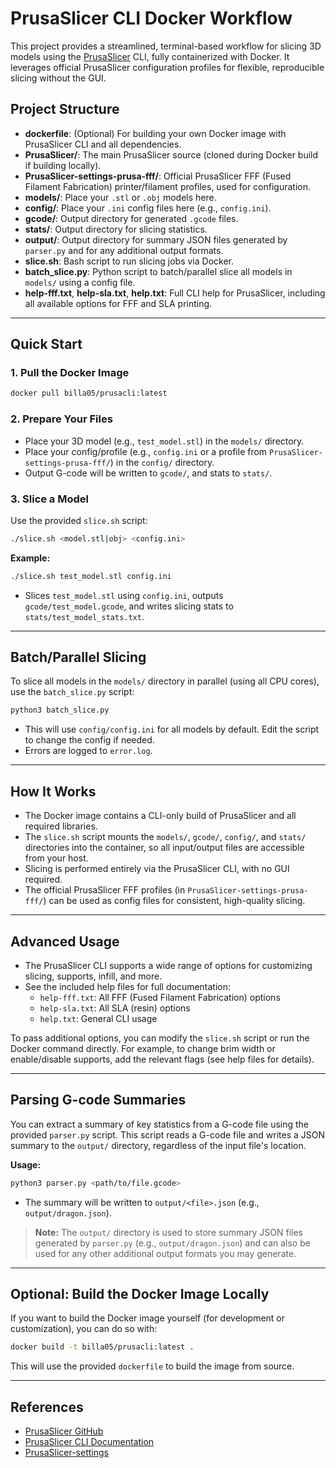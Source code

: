 # PrusaSlicer CLI Docker Workflow

This project provides a streamlined, terminal-based workflow for slicing 3D models using the [PrusaSlicer](https://github.com/prusa3d/PrusaSlicer) CLI, fully containerized with Docker. It leverages official PrusaSlicer configuration profiles for flexible, reproducible slicing without the GUI.

## Project Structure

- **dockerfile**: (Optional) For building your own Docker image with PrusaSlicer CLI and all dependencies.
- **PrusaSlicer/**: The main PrusaSlicer source (cloned during Docker build if building locally).
- **PrusaSlicer-settings-prusa-fff/**: Official PrusaSlicer FFF (Fused Filament Fabrication) printer/filament profiles, used for configuration.
- **models/**: Place your `.stl` or `.obj` models here.
- **config/**: Place your `.ini` config files here (e.g., `config.ini`).
- **gcode/**: Output directory for generated `.gcode` files.
- **stats/**: Output directory for slicing statistics.
- **output/**: Output directory for summary JSON files generated by `parser.py` and for any additional output formats.
- **slice.sh**: Bash script to run slicing jobs via Docker.
- **batch_slice.py**: Python script to batch/parallel slice all models in `models/` using a config file.
- **help-fff.txt**, **help-sla.txt**, **help.txt**: Full CLI help for PrusaSlicer, including all available options for FFF and SLA printing.

---

## Quick Start

### 1. Pull the Docker Image

```sh
docker pull billa05/prusacli:latest
```

### 2. Prepare Your Files
- Place your 3D model (e.g., `test_model.stl`) in the `models/` directory.
- Place your config/profile (e.g., `config.ini` or a profile from `PrusaSlicer-settings-prusa-fff/`) in the `config/` directory.
- Output G-code will be written to `gcode/`, and stats to `stats/`.

### 3. Slice a Model

Use the provided `slice.sh` script:

```sh
./slice.sh <model.stl|obj> <config.ini>
```

**Example:**
```sh
./slice.sh test_model.stl config.ini
```
- Slices `test_model.stl` using `config.ini`, outputs `gcode/test_model.gcode`, and writes slicing stats to `stats/test_model_stats.txt`.

---

## Batch/Parallel Slicing

To slice all models in the `models/` directory in parallel (using all CPU cores), use the `batch_slice.py` script:

```sh
python3 batch_slice.py
```
- This will use `config/config.ini` for all models by default. Edit the script to change the config if needed.
- Errors are logged to `error.log`.

---

## How It Works

- The Docker image contains a CLI-only build of PrusaSlicer and all required libraries.
- The `slice.sh` script mounts the `models/`, `gcode/`, `config/`, and `stats/` directories into the container, so all input/output files are accessible from your host.
- Slicing is performed entirely via the PrusaSlicer CLI, with no GUI required.
- The official PrusaSlicer FFF profiles (in `PrusaSlicer-settings-prusa-fff/`) can be used as config files for consistent, high-quality slicing.

---

## Advanced Usage

- The PrusaSlicer CLI supports a wide range of options for customizing slicing, supports, infill, and more.
- See the included help files for full documentation:
  - `help-fff.txt`: All FFF (Fused Filament Fabrication) options
  - `help-sla.txt`: All SLA (resin) options
  - `help.txt`: General CLI usage

To pass additional options, you can modify the `slice.sh` script or run the Docker command directly. For example, to change brim width or enable/disable supports, add the relevant flags (see help files for details).

---

## Parsing G-code Summaries

You can extract a summary of key statistics from a G-code file using the provided `parser.py` script. This script reads a G-code file and writes a JSON summary to the `output/` directory, regardless of the input file's location.

**Usage:**
```sh
python3 parser.py <path/to/file.gcode>
```
- The summary will be written to `output/<file>.json` (e.g., `output/dragon.json`).
> **Note:** The `output/` directory is used to store summary JSON files generated by `parser.py` (e.g., `output/dragon.json`) and can also be used for any other additional output formats you may generate.

---

## Optional: Build the Docker Image Locally

If you want to build the Docker image yourself (for development or customization), you can do so with:

```sh
docker build -t billa05/prusacli:latest .
```

This will use the provided `dockerfile` to build the image from source.

---

## References
- [PrusaSlicer GitHub](https://github.com/prusa3d/PrusaSlicer)
- [PrusaSlicer CLI Documentation](https://github.com/prusa3d/PrusaSlicer/wiki/Command-Line-Interface)
- [PrusaSlicer-settings](https://github.com/prusa3d/PrusaSlicer-settings)

